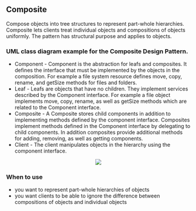 ## Composite

Compose objects into tree structures to represent part-whole hierarchies. 
Composite lets clients treat individual objects and compositions of objects uniformly. 
The pattern has structural purpose and applies to objects.


### UML class diagram example for the Composite Design Pattern.

 - Component - Component is the abstraction for leafs and composites. It defines the interface that must be implemented by the objects in the composition. For example a file system resource defines move, copy, rename, and getSize methods for files and folders.
 - Leaf - Leafs are objects that have no children. They implement services described by the Component interface. For example a file object implements move, copy, rename, as well as getSize methods which are related to the Component interface.
 - Composite - A Composite stores child components in addition to implementing methods defined by the component interface. Composites implement methods defined in the Component interface by delegating to child components. In addition composites provide additional methods for adding, removing, as well as getting components.
 - Client - The client manipulates objects in the hierarchy using the component interface.

 
<p align="center">
<img 
src="https://github.com/walidAbbassi/Practical-Design-Patterns-in-modern-cpp/blob/master/Structural/Composite/Composite.PNG">
</p>

### When to use

* you want to represent part-whole hierarchies of objects
* you want clients to be able to ignore the difference between compositions of objects and individual objects
